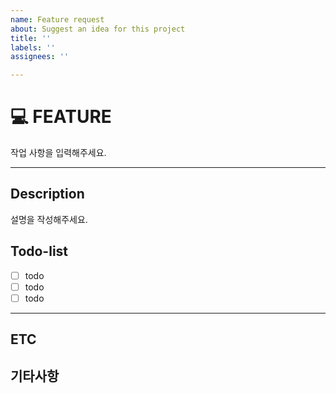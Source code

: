 ```yaml
---
name: Feature request
about: Suggest an idea for this project
title: ''
labels: ''
assignees: ''

---
```


# 💻 FEATURE
작업 사항을 입력해주세요.

---
## Description
설명을 작성해주세요.


## Todo-list
- [ ] todo
- [ ] todo
- [ ] todo

---

## ETC

기타사항
---
